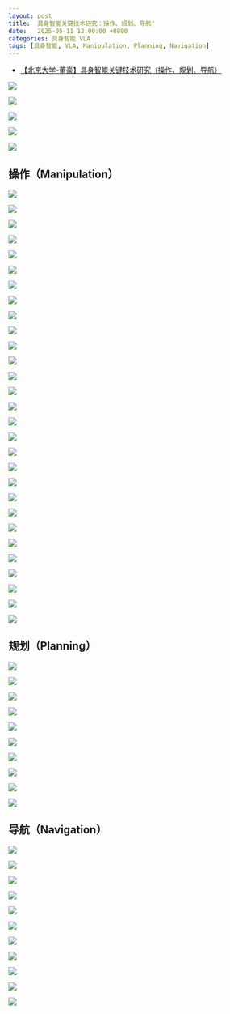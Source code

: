 ```yaml
---
layout: post
title:  具身智能关键技术研究：操作、规划、导航"
date:   2025-05-11 12:00:00 +0800
categories: 具身智能 VLA
tags: [具身智能, VLA, Manipulation, Planning, Navigation]
---
```


- [【北京大学-董豪】具身智能关键技术研究（操作、规划、导航）](https://www.bilibili.com/video/BV1zU411U7q1/)

![](/images/2025/EmbodiedAIKeyResearches/Division-of-Brain-Regions.jpg)

![](/images/2025/EmbodiedAIKeyResearches/Division-of-Brain-Regions-EmbodiedAI.jpg)

![](/images/2025/EmbodiedAIKeyResearches/GoogleRT1.jpg)

![](/images/2025/EmbodiedAIKeyResearches/Key-Researches-of-Embodied-AI.jpg)

![](/images/2025/EmbodiedAIKeyResearches/Key-Researches-of-Embodied-AI-Next.jpg)


## 操作（Manipulation）

![](/images/2025/EmbodiedAIKeyResearches/Manipulation/Key-Researches-of-EmbodiedAI-Manipulation.jpg)

![](/images/2025/EmbodiedAIKeyResearches/Manipulation/LargeScale3DSimulation1.jpg)

![](/images/2025/EmbodiedAIKeyResearches/Manipulation/LargeScale3DSimulation2.jpg)

![](/images/2025/EmbodiedAIKeyResearches/Manipulation/ObjectGrasping.jpg)

![](/images/2025/EmbodiedAIKeyResearches/Manipulation/ObjectPoseEstimation.jpg)

![](/images/2025/EmbodiedAIKeyResearches/Manipulation/Omni6DPose.jpg)

![](/images/2025/EmbodiedAIKeyResearches/Manipulation/ObjectPoseEstimation-Grasping.jpg)

![](/images/2025/EmbodiedAIKeyResearches/Manipulation/DexterousGrasping.jpg)

![](/images/2025/EmbodiedAIKeyResearches/Manipulation/DexterousManipulation1.jpg)

![](/images/2025/EmbodiedAIKeyResearches/Manipulation/DexterousManipulation2.jpg)

![](/images/2025/EmbodiedAIKeyResearches/Manipulation/DexterousManipulation3.jpg)

![](/images/2025/EmbodiedAIKeyResearches/Manipulation/ArticulatedObjectManipulation1.jpg)

![](/images/2025/EmbodiedAIKeyResearches/Manipulation/ArticulatedObjectManipulation2.jpg)

![](/images/2025/EmbodiedAIKeyResearches/Manipulation/ArticulatedObjectManipulation3.jpg)

![](/images/2025/EmbodiedAIKeyResearches/Manipulation/ArticulatedObjectManipulation4.jpg)

![](/images/2025/EmbodiedAIKeyResearches/Manipulation/ArticulatedObjectManipulation5.jpg)

![](/images/2025/EmbodiedAIKeyResearches/Manipulation/Dual-GripperObjectManipulation.jpg)

![](/images/2025/EmbodiedAIKeyResearches/Manipulation/OmniSim.jpg)

![](/images/2025/EmbodiedAIKeyResearches/Manipulation/InteractivePerception1.jpg)

![](/images/2025/EmbodiedAIKeyResearches/Manipulation/InteractivePerception2.jpg)

![](/images/2025/EmbodiedAIKeyResearches/Manipulation/LearningNovelArticulatedObject.jpg)

![](/images/2025/EmbodiedAIKeyResearches/Manipulation/DeformableObjectManipulation1.jpg)

![](/images/2025/EmbodiedAIKeyResearches/Manipulation/DeformableObjectManipulation2.jpg)

![](/images/2025/EmbodiedAIKeyResearches/Manipulation/RobotPoseEstimation1.jpg)

![](/images/2025/EmbodiedAIKeyResearches/Manipulation/RobotPoseEstimation2.jpg)

![](/images/2025/EmbodiedAIKeyResearches/Manipulation/Robot-Self-Calibration-Low-Cost-Arm.jpg)

![](/images/2025/EmbodiedAIKeyResearches/Manipulation/ManipLLM1.jpg)

![](/images/2025/EmbodiedAIKeyResearches/Manipulation/ManipLLM2.jpg)

![](/images/2025/EmbodiedAIKeyResearches/Manipulation/ManipLLM3.jpg)


## 规划（Planning）

![](/images/2025/EmbodiedAIKeyResearches/Planning/Key-Researches-of-EmbodiedAI-Planning.jpg)

![](/images/2025/EmbodiedAIKeyResearches/Planning/Instruct2Act-Task-Instruction-Planning-1.jpg)

![](/images/2025/EmbodiedAIKeyResearches/Planning/Instruct2Act-Task-Instruction-Planning-2.jpg)

![](/images/2025/EmbodiedAIKeyResearches/Planning/Instruct2Act-Task-Instruction-Planning-3.jpg)

![](/images/2025/EmbodiedAIKeyResearches/Planning/ManipVQA-Embodied-Visual-Question-Answering.jpg)

![](/images/2025/EmbodiedAIKeyResearches/Planning/Embodied-Visual-Reasoning-1.jpg)

![](/images/2025/EmbodiedAIKeyResearches/Planning/Embodied-Visual-Reasoning-2.jpg)

![](/images/2025/EmbodiedAIKeyResearches/Planning/Embodied-Visual-Reasoning-3.jpg)

![](/images/2025/EmbodiedAIKeyResearches/Planning/Embodied-Visual-Reasoning-4.jpg)

![](/images/2025/EmbodiedAIKeyResearches/Planning/Object-Rearrangement-Planning.jpg)


## 导航（Navigation）

![](/images/2025/EmbodiedAIKeyResearches/Navigation/Key-Researches-of-EmbodiedAI-Navigation.jpg)

![](/images/2025/EmbodiedAIKeyResearches/Navigation/Key-Researches-of-EmbodiedAI-Navigation.jpg)

![](/images/2025/EmbodiedAIKeyResearches/Navigation/ObjectNavigation-1.jpg)

![](/images/2025/EmbodiedAIKeyResearches/Navigation/ObjectNavigation-2.jpg)

![](/images/2025/EmbodiedAIKeyResearches/Navigation/Visual-Language-Navigation-1.jpg)

![](/images/2025/EmbodiedAIKeyResearches/Navigation/Visual-Language-Navigation-2.jpg)

![](/images/2025/EmbodiedAIKeyResearches/Navigation/Demand-Driven-Navigation.jpg)

![](/images/2025/EmbodiedAIKeyResearches/Navigation/Navigation-Performance-in-2023.jpg)

![](/images/2025/EmbodiedAIKeyResearches/Navigation/General-Instruction-Navigation-1.jpg)

![](/images/2025/EmbodiedAIKeyResearches/Navigation/General-Instruction-Navigation-2.jpg)

![](/images/2025/EmbodiedAIKeyResearches/Navigation/General-Instruction-Navigation-3.jpg)
